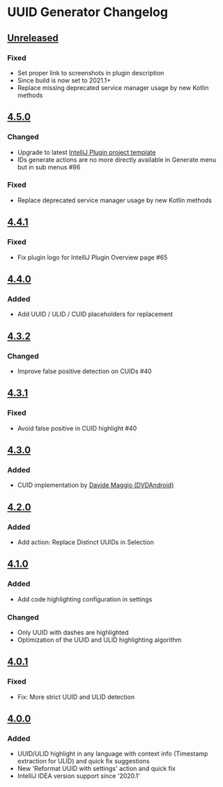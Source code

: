 # UUID Generator Changelog

## [Unreleased]
### Fixed
- Set proper link to screenshots in plugin description
- Since build is now set to 2021.1+
- Replace missing deprecated service manager usage by new Kotlin methods

## [4.5.0]
### Changed
- Upgrade to latest [IntelliJ Plugin project template](https://github.com/JetBrains/intellij-platform-plugin-template)
- IDs generate actions are no more directly available in Generate menu but in sub menus #86

### Fixed
- Replace deprecated service manager usage by new Kotlin methods

## [4.4.1]
### Fixed
- Fix plugin logo for IntelliJ Plugin Overview page #65

## [4.4.0]
### Added
- Add UUID / ULID / CUID placeholders for replacement

## [4.3.2]
### Changed
- Improve false positive detection on CUIDs #40

## [4.3.1]
### Fixed
- Avoid false positive in CUID highlight #40

## [4.3.0]
### Added
- CUID implementation
  by [Davide Maggio (DVDAndroid)](https://plugins.jetbrains.com/author/683c57fa-d7ec-4d24-ae4d-82442d3aa75a)

## [4.2.0]
### Added
- Add action: Replace Distinct UUIDs in Selection

## [4.1.0]
### Added
- Add code highlighting configuration in settings

### Changed
- Only UUID with dashes are highlighted
- Optimization of the UUID and ULID highlighting algorithm

## [4.0.1]
### Fixed
- Fix: More strict UUID and ULID detection

## [4.0.0]
### Added
- UUID/ULID highlight in any language with context info (Timestamp extraction for ULID) and quick fix suggestions
- New 'Reformat UUID with settings' action and quick fix
- IntelliJ IDEA version support since '2020.1'

[Unreleased]: https://github.com/leomillon/uuid-generator-plugin/compare/4.5.0...HEAD
[4.5.0]: https://github.com/leomillon/uuid-generator-plugin/compare/4.4.1...4.5.0
[4.4.1]: https://github.com/leomillon/uuid-generator-plugin/compare/4.4.0...4.4.1
[4.4.0]: https://github.com/leomillon/uuid-generator-plugin/compare/4.3.2...4.4.0
[4.3.2]: https://github.com/leomillon/uuid-generator-plugin/compare/4.3.1...4.3.2
[4.3.1]: https://github.com/leomillon/uuid-generator-plugin/compare/4.3.0...4.3.1
[4.3.0]: https://github.com/leomillon/uuid-generator-plugin/compare/4.2.0...4.3.0
[4.2.0]: https://github.com/leomillon/uuid-generator-plugin/compare/4.1.0...4.2.0
[4.1.0]: https://github.com/leomillon/uuid-generator-plugin/compare/4.0.1...4.1.0
[4.0.1]: https://github.com/leomillon/uuid-generator-plugin/compare/4.0.0...4.0.1
[4.0.0]: https://github.com/leomillon/uuid-generator-plugin/compare/3.2.0...4.0.0
